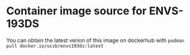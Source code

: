 # Container image source for ENVS-193DS
You can obtain the latest verion of this image on dockerhub with `podman pull docker.io/ucsb/envs193ds:latest`

